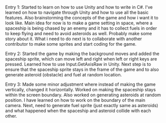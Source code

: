 Entry 1:
Started to learn on how to use Unity and how to write in C#. I've learned on how to navigate through Unity and how to use all the basic features.
Also brainstorming the concepts of the game and how i want it to look like. Main idea for now is to make a game setting in space, where a spaceship is being
chased by an enemy and it has to collect fuels in order to keep flying and need to avoid asteroids as well. Probably make some story about it. What i need to
do next is to collaborate with another contributor to make some sprites and start coding for the game.

Entry 2:
Started the game by making the background moves and added the spaceship sprite, which can move left and right when left or right keys are pressed. Learned how to use Input.GetAxisRaw in Unity. Next step is to ensure that the spaceship sprite stays in the frame of the game and to also generate asteroid (obstacle) and fuel at random location.

Entry 3:
Made some minor adjustment where instead of making the game vertically, changed it horizontally. Worked on making the spaceship stays within the screen boundary. Also worked on generating asteroids at random position. I have learned on how to work on the boundary of the main camera. Next, need to generate fuel sprite (just exactly same as asteroids) and what happened when the spaceship and asteroid collide with each other.

